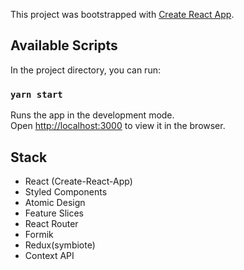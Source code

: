 This project was bootstrapped with [Create React App](https://github.com/facebook/create-react-app).

## Available Scripts

In the project directory, you can run:

### `yarn start`

Runs the app in the development mode.<br>
Open [http://localhost:3000](http://localhost:3000) to view it in the browser.

Stack
-----

- React (Create-React-App)
- Styled Components
- Atomic Design
- Feature Slices
- React Router
- Formik
- Redux(symbiote)
- Context API
